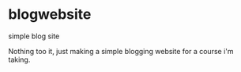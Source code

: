 # blogwebsite
simple blog site

Nothing too it, just making a simple blogging website for a course i'm taking.
